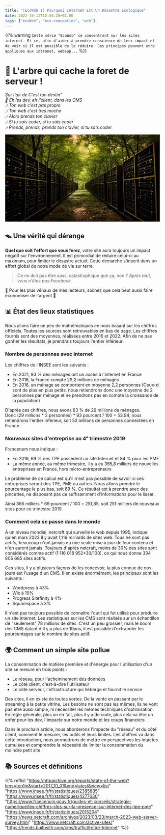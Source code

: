 ```yaml
---
title: "[EcoWeb I] Pourquoi Internet Est Un Désastre Écologique"
date: 2022-10-12T12:56:28+02:00
tags: ["ecoWeb", "eco-conception", "web"]
---
```


{{% warning `Cette série "EcoWeb" ce concentrent sur les sites internet. Et ce, afin d'aider à prendre conscience de leur impact et de voir si il est possible de le réduire. Ces principes peuvent etre appliques aux intranet, webapp...` %}}

# 🌳 L'arbre qui cache la foret de serveur !
*Sur l'air de C'est ton destin"*   
_🎵 Eh les dev, eh l'client, dans les CMS_   
_🎶 Ton web c'est pas propre_   
_🎶 Ton web c'est tres moche_   
_🎶 Alors prends ton clavier_   
_🎶 Si tu sais coder, si tu sais coder_   
_🎶 Prends, prends, prends ton clavier, si tu sais coder_   

![Une foret de serveur, image libre de droit](/images/pourquoi-internet-est-un-désastre-écologique.jpg "🫠 Ho regarde comme il est beau ce Dell sauvage !")

## 🪤 Une vérité qui dérange
**Quel que soit l'effort que vous ferez**, votre site aura toujours un impact négatif sur l'environnement. Il est primordial de réduire celui-ci au maximum, pour limiter le désastre actuel. Cette démarche s'inscrit dans un effort global de notre mode de vie sur terre.

>Ce ne doit pas être aussi catastrophique que ça, non ? _Après tout, vous n'êtes pas Facebook._   

💸 Pour les plus vénaux de mes lecteurs, sachez que cela peut aussi faire économiser de l'argent 💸

## 📊 État des lieux statistiques
Nous allons faire un peu de mathématiques en nous basant sur les chiffres officiels. Toutes les sources sont retrouvables en bas de page.
Les chiffres fournis sont des moyennes, réalisées entre 2016 et 2022. Afin de ne pas gonfler les résultats, je prendrais toujours l'entier inférieur.

### Nombre de personnes avec internet
Les chiffres de l'INSEE sont les suivants :
- En 2021, 93 % des ménages ont un accès à l'internet en France
- En 2016, la France compte 29,2 millions de ménages 
- En 2016, un ménage se comportent en moyenne 2,2 personnes (Ceux-ci sont de plus en plus petits, nous retiendrons donc une moyenne de 2 personnes par ménage et ne prendrons pas en compte la croissance de la population)

D'après ces chiffres, nous avons 93 % de 29 millions de ménages.   
Donc (29 millions * 2 personnes) * 93 pourcent / 100 = 53.94, nous retiendrons l'entier inférieur, soit 53 millions de personnes connectées en France.

### Nouveaux sites d'entreprise au 4ᵉ trimestre 2019
Francenum nous indique :
- En 2019, 69 % des TPE possèdent un site Internet et 84 % pour les PME
- La même année, au même trimestre, il y a eu 365,8 milliers de nouvelles entreprises en France, hors micro-entrepreneurs

Le problème de ce calcul est qu'il n'est pas possible de savoir si ces entreprises seront des TPE, PME ou autres.
Nous allons prendre le pourcentage le plus bas, soit 69 %. Ce résultat est à prendre avec des pincettes, ne disposant pas de suffisamment d'informations pour le lisser.

Ainsi 365 milliers * 69 pourcent / 100 = 251,85, soit 251 milliers de nouveaux sites pour ce trimestre 2019.

### Comment cela se passe dans le monde
À un niveau mondial, netcraft qui surveille le web depuis 1995, indique qu'en mars 2023 il y avait 1,116 milliards de sites web. Tous ne sont pas actifs, beaucoup n'ont jamais eu une seule mise à jour de leur contenu et n'en auront jamais. Toujours d'après netcraft, moins de 30% des sites sont considérés comme actif (1 116 018 952*30/100), ce qui nous donne 334 805 685 sites actifs.

Ces sites, il y a plusieurs façons de les concevoir, la plus connue de nos jours est l'usage d'un CMS. Il en existe énormément, les principaux sont les suivants :
- Wordpress à 43%
- Wix à 10%
- Progress Sitefinity à 4%
- Squarespace à 3%

Il n'est pas toujours possible de connaître l'outil qui fut utilisé pour produire un site internet. Les statistiques sur les CMS sont réalisés sur un échantillon de "seulement" 78 millions de sites. C'est un peu grossier, mais le boom des CMS datant d'il y a plus de 10ans, il est possible d'extrapoler les pourcentages sur le nombre de sites actif.

## 🌍 Comment un simple site pollue

La consommation de matière première et d'énergie pour l'utilisation d'un site se mesure en trois points :
- Le réseau, pour l'acheminement des données
- Le côté client, c'est-à-dire l'utilisateur
- Le côté serveur, l'infrastructure qui héberge et fournit le service

Des sites, il en existe de toutes sortes. De la vente en passant par le streaming à la petite vitrine. Les besoins ne sont pas les mêmes, ils ne vont pas être aussi simple, ni nécessiter les mêmes techniques d'optimisation. En règle générale, plus on en fait, plus il y a de code, plus cela va être un enfer pour les dev, l'impacte sur notre monde et les coups financiers.

Dans le prochain article, nous aborderons l'impacte du "réseau" et du côté client, comment le mesurer, les outils et leurs limites.
Les chiffres vu dans cette introduction, nous permettrons de mettre en perspectives les intactes cumulées et comprendre la nécessité de limiter la consommation du moindre petit site.

## 📚 Sources et définitions
{{% reflist 
"https://httparchive.org/reports/state-of-the-web?lens=top1m&start=2017_10_01&end=latest&view=list"
"https://www.insee.fr/fr/statistiques/2385835"
"https://www.insee.fr/fr/statistiques/4277630"
"https://www.francenum.gouv.fr/guides-et-conseils/strategie-numerique/les-chiffres-cles-sur-la-presence-sur-internet-des-tpe-pme"
"https://www.insee.fr/fr/statistiques/2015204"
"https://news.netcraft.com/archives/2023/03/23/march-2023-web-server-survey.html"
"https://www.netcraft.com/active-sites/"
"https://trends.builtwith.com/cms/traffic/Entire-Internet"
 %}}
